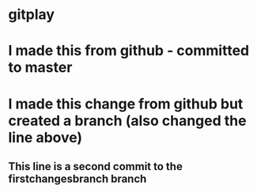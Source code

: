 # gitplay

# I made this from github - committed to master

# I made this change from github but created a branch (also changed the line above)

## This line is a second commit to the firstchangesbranch branch
